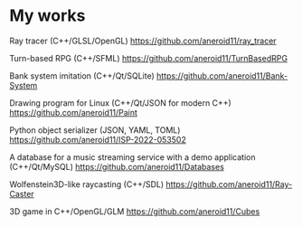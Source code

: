 # My works

Ray tracer (C++/GLSL/OpenGL)
https://github.com/aneroid11/ray_tracer 

Turn-based RPG (C++/SFML)
https://github.com/aneroid11/TurnBasedRPG

Bank system imitation (C++/Qt/SQLite)
https://github.com/aneroid11/Bank-System

Drawing program for Linux (C++/Qt/JSON for modern C++)
https://github.com/aneroid11/Paint

Python object serializer (JSON, YAML, TOML)
https://github.com/aneroid11/ISP-2022-053502

A database for a music streaming service with a demo application (C++/Qt/MySQL)
https://github.com/aneroid11/Databases

Wolfenstein3D-like raycasting (C++/SDL)
https://github.com/aneroid11/Ray-Caster

3D game in C++/OpenGL/GLM
https://github.com/aneroid11/Cubes
